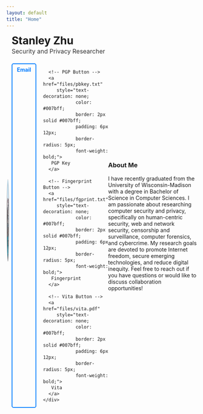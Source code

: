 ```yaml
---
layout: default
title: "Home"
---
```


<div style="display: flex; align-items: center; margin-bottom: 10px;">
  <div style="flex: 1; text-align: center;">
    <img src="images/my-photo.jpg" alt="Your Photo" style="border-radius: 50%; width: 214px; height: 214px; border: 2px solid #ccc;"> 
  </div>

  <!-- Text and Title on the right -->
  <div style="flex: 2; padding-left: 10px;"> <!-- Reduced padding-left -->
    <h1 style="margin: 0; font-size: 28px;">Stanley Zhu</h1> <!-- Adjusted font size -->
    <p style="font-size: 16px; color: #333; margin-top: 1px; margin-bottom: 5px;">Security and Privacy Researcher</p> 
    <div style="display: flex; gap: 18px; margin-top: 22px;"> <!-- Reduced gap and margin-top -->
      <!-- Email Button -->
      <a href="mailto:xzhu3deletethis84@wisc.deletethisedu" 
         style="text-decoration: none; 
                color: #007bff; 
                border: 2px solid #007bff; 
                padding: 6px 12px; 
                border-radius: 5px; 
                font-weight: bold;">
       Email
      </a>

      <!-- PGP Button -->
      <a href="files/pbkey.txt" 
         style="text-decoration: none; 
                color: #007bff; 
                border: 2px solid #007bff; 
                padding: 6px 12px; 
                border-radius: 5px; 
                font-weight: bold;">
       PGP Key
      </a>

      <!-- Fingerprint Button -->
      <a href="files/fgprint.txt" 
         style="text-decoration: none; 
                color: #007bff; 
                border: 2px solid #007bff; 
                padding: 6px 12px; 
                border-radius: 5px; 
                font-weight: bold;">
       Fingerprint
      </a>

      <!-- Vita Button -->
      <a href="files/vita.pdf" 
         style="text-decoration: none; 
                color: #007bff; 
                border: 2px solid #007bff; 
                padding: 6px 12px; 
                border-radius: 5px; 
                font-weight: bold;">
       Vita
      </a>
    </div>
  </div>
</div>

<div style="margin-top: 20px;">
  <h3>About Me</h3>
  <p>
    I have recently graduated from the University of Wisconsin-Madison with a degree in Bachelor of Science in Computer Sciences. I am passionate about researching computer security and privacy, specifically on human-centric security, web and network security, censorship and surveillance, computer forensics, and cybercrime. My research goals are devoted to promote Internet freedom, secure emerging technologies, and reduce digital inequity. Feel free to reach out if you have questions or would like to discuss collaboration opportunities!
  </p>

</div>
